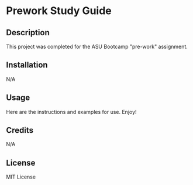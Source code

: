 # Prework Study Guide

## Description

This project was completed for the ASU Bootcamp "pre-work" assignment.


## Installation

N/A

## Usage

Here are the instructions and examples for use. Enjoy!



## Credits

N/A

## License

MIT License
